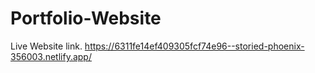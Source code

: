 # Portfolio-Website

Live Website link.
https://6311fe14ef409305fcf74e96--storied-phoenix-356003.netlify.app/
